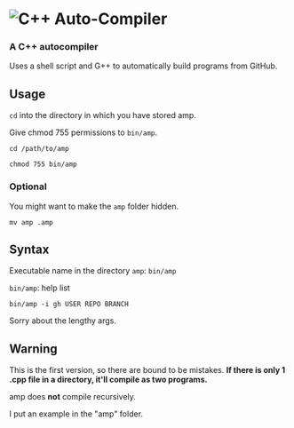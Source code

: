 # ![C++ Auto-Compiler](https://img.shields.io/badge/%20-amp-grey?logo=c%2B%2B&style=for-the-badge)
### A C++ autocompiler
Uses a shell script and G++ to automatically build programs from GitHub.

## Usage
`cd` into the directory in which you have stored amp.

Give chmod 755 permissions to `bin/amp`.

```console
cd /path/to/amp
```
```console
chmod 755 bin/amp
```
### Optional
You might want to make the `amp` folder hidden.
```console
mv amp .amp
```
## Syntax
Executable name in the directory `amp`: `bin/amp`

`bin/amp`: help list

`bin/amp -i gh USER REPO BRANCH`

Sorry about the lengthy args.
## Warning
This is the first version, so there are bound to be mistakes. **If there is only 1 .cpp file in a directory, it'll compile as two programs.**

amp does **not** compile recursively.

I put an example in the "amp" folder.
